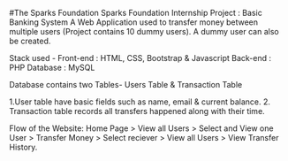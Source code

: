 #The Sparks Foundation 
Sparks Foundation Internship Project : Basic Banking System
A Web Application used to transfer money between multiple users (Project contains 10 dummy users). A dummy user can also be created.

Stack used - Front-end : HTML, CSS, Bootstrap & Javascript Back-end : PHP Database : MySQL

Database contains two Tables- Users Table & Transaction Table

 1.User table have basic fields such as name, email & current balance.
 2. Transaction table records all transfers happened along with their time.
 
Flow of the Website: Home Page > View all Users > Select and View one User > Transfer Money > Select reciever > View all Users > View Transfer History.
